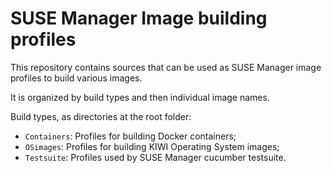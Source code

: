 # SUSE Manager Image building profiles

This repository contains sources that can be used as SUSE Manager image profiles to build various images.

It is organized by build types and then individual image names.

Build types, as directories at the root folder:
- `Containers`: Profiles for building Docker containers;
- `OSimages`: Profiles for building KIWI Operating System images;
- `Testsuite`: Profiles used by SUSE Manager cucumber testsuite.
